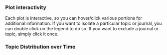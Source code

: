 
### Plot interactivity

Each plot is interactive, so you can hover/click various portions for additional information.
If you want to isolate a particular topic or journal, you can double click on the legend to do so.
If you want to exclude a journal or topic, simply click it once.

### Topic Distribution over Time
